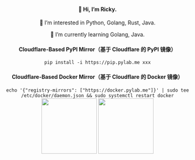 <div align="center" >
<h4>👋 Hi, I’m Ricky.</h4>
<p>👀 I’m interested in Python, Golang, Rust, Java.</p>
<p>🌱 I’m currently learning Golang, Java.</p>
</div>

<div align="center" >
<h4>Cloudflare-Based PyPI Mirror（基于 Cloudflare 的 PyPI 镜像）</h4>
<code>pip install -i https://pip.pylab.me xxx</code>
</div>

<div align="center" >
<h4>Cloudflare-Based Docker Mirror（基于 Cloudflare 的 Docker 镜像）</h4>
<code>echo '{"registry-mirrors": ["https://docker.pylab.me"]}' | sudo tee /etc/docker/daemon.json && sudo systemctl restart docker</code>
</div>

<div align="center" >
<img height="145px" src="https://github-readme-stats.vercel.app/api?username=swoiow&theme=&show_icons=true&hide_title=true&hide_border=true&custom_title=GitHub%20Stats" />
<img height="145px" src="https://github-readme-stats.vercel.app/api/top-langs/?username=swoiow&hide_title=true&hide_border=true&layout=compact" />

</div>
